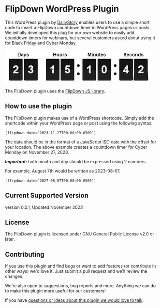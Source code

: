 # FlipDown WordPress Plugin
This WordPress plugin by [DailyStory](https://www.dailystory.com/) enables users to use a simple short code to insert a FlipDown countdown timer in WordPress pages or posts. We initially developed this plug for our own website to easily add countdown timers for webinars, but several customers asked about using it for Black Friday and Cyber Monday.

![FlipDown WordPress Plugin](https://github.com/dailystory/FlipDownPlugin/blob/main/assets/flip_down.png)

The FlipDown plugin uses the [FlipDown JS library](https://github.com/PButcher/flipdown). 

## How to use the plugin
The FlipDown plugin makes use of a WordPress shortcode. Simply add the shortcode within your WordPress page or post using the following syntax:

`[flipdown date="2023-11-27T00:00:00-0500"]`

The data should be in the format of a JavaScript ISO date with the offset for your location. The above example creates a countdown timer for Cyber Monday on November 27, 2023.

***Important:*** both month and day should be expressed using 2 numbers.

For example, August 7th would be written as 2023-08-07.

`[flipdown date="2027-08-07T00:00:00-0500"]`

## Current Supported Version
version 0.0.1, Updated November 2023

## License
The FlipDown plugin is licensed under GNU General Public License v2.0 or later.

## Contributing
If you use this plugin and find bugs or want to add features (or contribute in other ways) we'd love it. Just submit a pull request and we'll review the changes. 

We're also open to suggestions, bug reports and more. Anything we can do to make this plugin more useful for our customers!

If you have [questions or ideas about this plugin we would love to talk](https://www.dailystory.com/contact-us).
